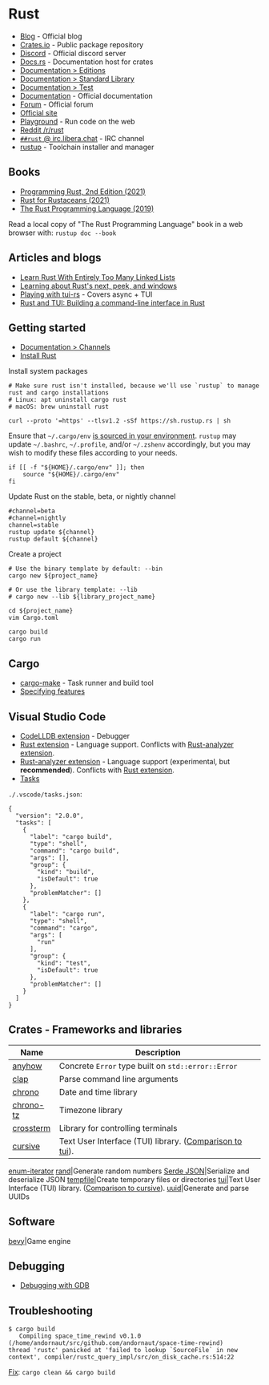 # Rust

* [Blog](https://blog.rust-lang.org/) - Official blog
* [Crates.io](https://crates.io) - Public package repository
* [Discord](https://discord.gg/rust-lang) - Official discord server
* [Docs.rs](https://docs.rs/) - Documentation host for crates
* [Documentation > Editions](https://doc.rust-lang.org/edition-guide/editions/index.html)
* [Documentation > Standard Library](https://doc.rust-lang.org/std/index.html)
* [Documentation > Test](https://doc.rust-lang.org/test/index.html)
* [Documentation](https://doc.rust-lang.org/) - Official documentation
* [Forum](https://users.rust-lang.org/) - Official forum
* [Official site](https://www.rust-lang.org/)
* [Playground](https://play.rust-lang.org/) - Run code on the web
* [Reddit /r/rust](https://www.reddit.com/r/rust)
* [`##rust` @ irc.libera.chat](https://web.libera.chat/?chan=##rust) - IRC channel
* [rustup](https://rustup.rs/) - Toolchain installer and manager

## Books

* [Programming Rust, 2nd Edition (2021)](https://www.oreilly.com/library/view/programming-rust-2nd/9781492052586/)
* [Rust for Rustaceans (2021)](https://nostarch.com/rust-rustaceans)
* [The Rust Programming Language (2019)](https://doc.rust-lang.org/book/)

Read a local copy of "The Rust Programming Language" book in a web browser with: `rustup doc --book`

## Articles and blogs

* [Learn Rust With Entirely Too Many Linked Lists](https://rust-unofficial.github.io/too-many-lists/)
* [Learning about Rust's next, peek, and windows](https://sts10.github.io/2020/10/06/peeking-the-pivot.html)
* [Playing with tui-rs](https://monkeypatch.io/blog/2021/2021-05-31-rust-tui/) - Covers async + TUI
* [Rust and TUI: Building a command-line interface in Rust](https://blog.logrocket.com/rust-and-tui-building-a-command-line-interface-in-rust/)

## Getting started

* [Documentation > Channels](https://rust-lang.github.io/rustup/concepts/channels.html)
* [Install Rust](https://www.rust-lang.org/tools/install)

Install system packages
```
# Make sure rust isn't installed, because we'll use `rustup` to manage rust and cargo installations
# Linux: apt uninstall cargo rust
# macOS: brew uninstall rust

curl --proto '=https' --tlsv1.2 -sSf https://sh.rustup.rs | sh
```

Ensure that `~/.cargo/env`
[is sourced in your environment](https://github.com/andornaut/dotfiles/blob/53bff380386a79c805b7bb8337f7c971b859103e/%24HOME/.bashrc.andornaut#L98). `rustup` may update `~/.bashrc`, `~/.profile`, and/or `~/.zshenv` accordingly, but you may wish to modify these files according to your needs.
```
if [[ -f "${HOME}/.cargo/env" ]]; then
    source "${HOME}/.cargo/env"
fi
```

Update Rust on the stable, beta, or nightly channel
```
#channel=beta
#channel=nightly
channel=stable
rustup update ${channel}
rustup default ${channel}
```

Create a project
```
# Use the binary template by default: --bin
cargo new ${project_name}

# Or use the library template: --lib
# cargo new --lib ${library_project_name}

cd ${project_name}
vim Cargo.toml

cargo build
cargo run
```

## Cargo

* [cargo-make](https://github.com/sagiegurari/cargo-make) - Task runner and build tool
* [Specifying features](https://doc.rust-lang.org/cargo/reference/specifying-dependencies.html)

## Visual Studio Code

* [CodeLLDB extension](https://marketplace.visualstudio.com/items?itemName=vadimcn.vscode-lldb) - Debugger
* [Rust extension](https://marketplace.visualstudio.com/items?itemName=rust-lang.rust) - Language support. Conflicts with [Rust-analyzer extension](https://marketplace.visualstudio.com/items?itemName=matklad.rust-analyzer).
* [Rust-analyzer extension](https://marketplace.visualstudio.com/items?itemName=matklad.rust-analyzer) - Language support (experimental, but **recommended**). Conflicts with [Rust extension](https://marketplace.visualstudio.com/items?itemName=rust-lang.rust).
* [Tasks](https://code.visualstudio.com/docs/editor/tasks#vscode)

`./.vscode/tasks.json`:
```
{
  "version": "2.0.0",
  "tasks": [
    {
      "label": "cargo build",
      "type": "shell",
      "command": "cargo build",
      "args": [],
      "group": {
        "kind": "build",
        "isDefault": true
      },
      "problemMatcher": []
    },
    {
      "label": "cargo run",
      "type": "shell",
      "command": "cargo",
      "args": [
        "run"
      ],
      "group": {
        "kind": "test",
        "isDefault": true
      },
      "problemMatcher": []
    }
  ]
}
```

## Crates - Frameworks and libraries

Name | Description
--- | ---
[anyhow](https://github.com/dtolnay/anyhow)|Concrete `Error` type built on `std::error::Error`
[clap](https://github.com/clap-rs/clap)|Parse command line arguments
[chrono](https://github.com/chronotope/chrono)|Date and time library
[chrono-tz](https://github.com/chronotope/chrono-tz)|Timezone library
[crossterm](https://github.com/crossterm-rs/crossterm)|Library for controlling terminals
[cursive](https://github.com/gyscos/Cursive)|Text User Interface (TUI) library. ([Comparison to tui](https://github.com/gyscos/cursive/wiki/Cursive-vs-tui%E2%80%90rs)).
[enum-iterator](https://crates.io/crates/enum-iterator)
[rand](https://github.com/rust-random/rand)|Generate random numbers
[Serde JSON](https://github.com/serde-rs/json)|Serialize and deserialize JSON
[tempfile](https://github.com/Stebalien/tempfile)|Create temporary files or directories
[tui](https://crates.io/crates/tui)|Text User Interface (TUI) library. ([Comparison to cursive](https://github.com/gyscos/cursive/wiki/Cursive-vs-tui%E2%80%90rs)).
[uuid](https://github.com/uuid-rs/uuid)|Generate and parse UUIDs

## Software

[bevy](https://bevyengine.org/)|Game engine

## Debugging

* [Debugging with GDB](https://blog.logrocket.com/debugging-rust-apps-with-gdb/)

## Troubleshooting

```
$ cargo build
   Compiling space_time_rewind v0.1.0 (/home/andornaut/src/github.com/andornaut/space-time-rewind)
thread 'rustc' panicked at 'failed to lookup `SourceFile` in new context', compiler/rustc_query_impl/src/on_disk_cache.rs:514:22
```

[Fix](https://github.com/rust-lang/rust/issues/70924): `cargo clean && cargo build`
